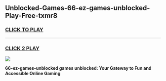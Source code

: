 
## Unblocked-Games-66-ez-games-unblocked-Play-Free-txmr8
<h3>
<a href="https://premium76.site?title=66-ez-games-unblocked&ref=23A">CLICK TO PLAY</a></h3>
<hr>

<h3>
<a href="https://premium76.site?title=66-ez-games-unblocked&ref=23A">CLICK 2 PLAY</a>
  
</h3>

<a href="https://premium76.site?title=66-ez-games-unblocked&ref=23A"><img src="https://clearcache.store/games.png"></a>


**66-ez-games-unblocked games unblocked: Your Gateway to Fun and Accessible Online Gaming**
